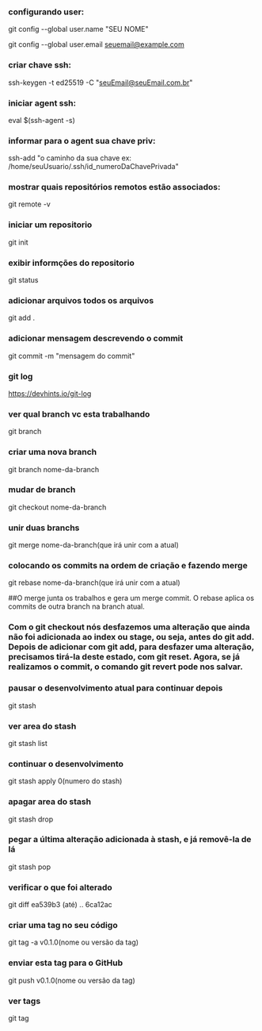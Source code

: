 ### configurando user:

git config --global user.name "SEU NOME"

git config --global user.email seuemail@example.com

### criar chave ssh:

ssh-keygen -t ed25519 -C "seuEmail@seuEmail.com.br"

### iniciar agent ssh:

eval $(ssh-agent -s)

### informar para o agent sua chave priv:

ssh-add "o caminho da sua chave ex: /home/seuUsuario/.ssh/id_numeroDaChavePrivada"

### mostrar quais repositórios remotos estão associados:

git remote -v

### iniciar um repositorio

git init

### exibir informções do repositorio

git status

### adicionar arquivos todos os arquivos 
git add .

### adicionar mensagem descrevendo o commit

git commit -m "mensagem do commit"

### git log

https://devhints.io/git-log

### ver qual branch vc esta trabalhando

git branch

### criar uma nova branch

git branch nome-da-branch

### mudar de branch

git checkout nome-da-branch

### unir duas branchs

git merge nome-da-branch(que irá unir com a atual)

### colocando os commits na ordem de criação e fazendo merge

git rebase nome-da-branch(que irá unir com a atual)

##O merge junta os trabalhos e gera um merge commit. O rebase aplica os commits de outra branch na branch atual.

### Com o git checkout nós desfazemos uma alteração que ainda não foi adicionada ao index ou stage, ou seja, antes do git add. Depois de adicionar com git add, para desfazer uma alteração, precisamos tirá-la deste estado, com git reset. Agora, se já realizamos o commit, o comando git revert pode nos salvar.

### pausar o desenvolvimento atual para continuar depois

git stash

### ver area do stash

git stash list

### continuar o desenvolvimento 

git stash apply 0(numero do stash)

### apagar area do stash

git stash drop

### pegar a última alteração adicionada à stash, e já removê-la de lá

git stash pop

### verificar o que foi alterado

git diff ea539b3 (até) .. 6ca12ac

### criar uma tag no seu código

git tag -a v0.1.0(nome ou versão da tag)

### enviar esta tag para o GitHub

git push v0.1.0(nome ou versão da tag)

### ver tags 

git tag